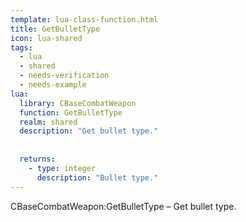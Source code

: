 ```yaml
---
template: lua-class-function.html
title: GetBulletType
icon: lua-shared
tags:
  - lua
  - shared
  - needs-verification
  - needs-example
lua:
  library: CBaseCombatWeapon
  function: GetBulletType
  realm: shared
  description: "Get bullet type."
  
  
  returns:
    - type: integer
      description: "Bullet type."
---
```


<div class="lua__search__keywords">
CBaseCombatWeapon:GetBulletType &#x2013; Get bullet type.
</div>
